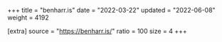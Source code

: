 +++
title = "benharr.is"
date = "2022-03-22"
updated = "2022-06-08"
weight = 4192

[extra]
source = "https://benharr.is/"
ratio = 100
size = 4
+++
